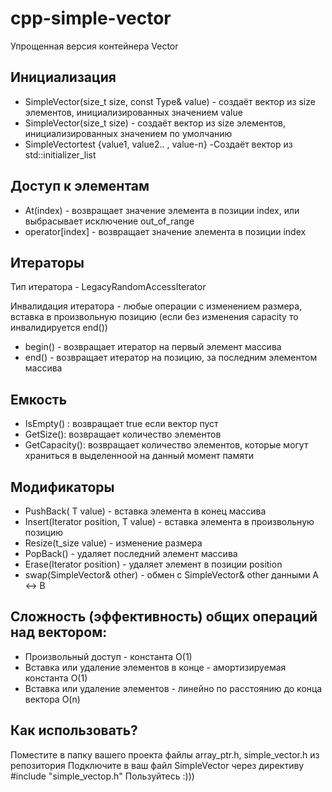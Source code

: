 # cpp-simple-vector
Упрощенная версия контейнера Vector


## Инициализация

 - SimpleVector(size_t size, const Type& value) - создаёт вектор из size элементов, инициализированных значением value
 - SimpleVector(size_t size) - создаёт вектор из size элементов, инициализированных значением по умолчанию
 - SimpleVector<T>test {value1, value2.. , value-n} -Создаёт вектор из std::initializer_list


## Доступ к элементам


- At(index) - возвращает значение элемента в позиции index, или выбрасывает исключение out_of_range 
- operator[index] - возвращает значение элемента в позиции index


## Итераторы 
Тип итератора - LegacyRandomAccessIterator 
 
Инвалидация итератора - любые операции с изменением размера, вставка в произвольную позицию (если без изменения capacity то инвалидируется end())
 - begin() - возвращает итератор на первый элемент массива
 - end() - возвращает итератор на позицию, за последним элементом массива

 
## Емкость

- IsEmpty() : возвращает true если вектор пуст
- GetSize(): возвращает количество элементов 
- GetCapacity(): возвращает количество элементов, которые могут храниться в выделенноой на данный момент памяти


## Модификаторы
 
- PushBack( T value) - вставка  элемента в конец массива
- Insert(Iterator position, T value) - вставка элемента в произвольную позицию
- Resize(t_size value) - изменение размера
- PopBack() - удаляет последний элемент массива
- Erase(Iterator position) - удаляет элемент в позиции position
- swap(SimpleVector& other) - обмен с SimpleVector& other данными A <-> B


## Сложность (эффективность) общих операций над вектором: 
 
- Произвольный доступ - константа O(1)
- Вставка или удаление элементов в конце - амортизируемая константа O(1)
- Вставка или удаление элементов - линейно по расстоянию до конца вектора O(n)
 
 ## Как использовать?
 Поместите в папку вашего проекта файлы array_ptr.h, simple_vector.h из репозитория
 Подключите в ваш файл SimpleVector  через директиву #include "simple_vectop.h"
 Пользуйтесь :)))
 
